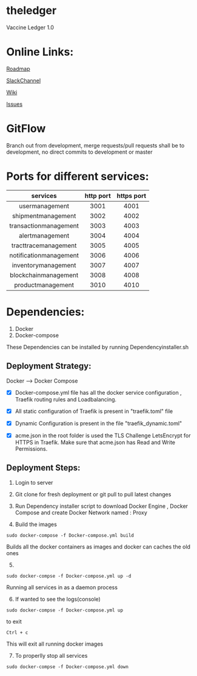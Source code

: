 # theledger

Vaccine Ledger 1.0

# Online Links:

[Roadmap](https://trello.com/b/DCItcgrQ/statwig-product-roadmap)

[SlackChannel](https://join.slack.com/t/statwig-group/shared_invite/zt-flzyf6ci-giVkco5NmdvZjVuO85~dlw)

[Wiki](https://gitlab.com/statwig-public/theledger/-/wikis/home)

[Issues](https://gitlab.com/statwig-public/theledger/-/issues)


# GitFlow
Branch out from development, merge requests/pull requests shall be to development, no direct commits to development or master


# Ports for different services:
| services | http port | https port |
|:---------:|:---------:|:----------:|
| usermanagement|  3001 | 4001|
|shipmentmanagement| 3002| 4002|
|transactionmanagement |  3003 | 4003|
| alertmanagement| 3004 | 4004|
| tracttracemanagement|  3005 | 4005|
|notificationmanagement| 3006 | 4006|
|inventorymanagement| 3007| 4007|
|blockchainmanagement| 3008| 4008|
|productmanagement| 3010| 4010|


# Dependencies:
<!-- 1. NodeJS

2. [Traefik] (https://docs.traefik.io/getting-started/install-traefik/)
    2.1. [Windows](https://github.com/containous/traefik/releases/download/v2.1.9/traefik_v2.1.9_windows_amd64.zip)

    2.2. OsX : brew install traefik

    2.3. [Linux] (https://github.com/containous/traefik/releases/download/v2.1.9/traefik_v2.1.9_linux_amd64.tar.gz)
    


# How To run for development :

Step 1: [Recursive] go to each directory and run 
```
    * npm install
    * npm start
```
Step 2: go to apigateway
    
    * traefik --configFile=traefik-(environment)-(platform)-(target).yml
    environment - dev , prod
    platform - cloud, local
    target - api, mobile
    
Step 3: in browser open 

    * localhost:3000

OR

Step 4: without frontend / i.e. with postman or insomania or script

    * localhost:9001 -->

1. Docker
2. Docker-compose

These Dependencies can be installed by running Dependencyinstaller.sh 



## Deployment Strategy:
Docker -->  Docker Compose

- [x] Docker-compose.yml file has all the docker service configuration , Traefik routing rules and Loadbalancing.


- [x] All static configuration of Traefik is present in "traefik.toml" file


- [x] Dynamic Configuration is present in the file "traefik_dynamic.toml" 


- [x]  acme.json in the root folder is used the TLS Challenge LetsEncrypt for HTTPS in Traefik. Make sure that acme.json has Read and Write Permissions.


## Deployment Steps:
1) Login to server

2) Git clone for fresh deployment or git pull to pull latest changes

3) Run Dependency installer script to download Docker Engine , Docker Compose and create Docker Network named : Proxy

4) Build the images
```
sudo docker-compose -f Docker-compose.yml build
```
Builds all the docker containers as images and docker can caches the old ones

5) 
```
sudo docker-compse -f Docker-compose.yml up -d
```
Running all services in as a daemon process

6) If wanted to see the logs(console) 
```
sudo docker-compse -f Docker-compose.yml up 
```
to exit 
```
Ctrl + c
```
This will exit all running docker images

7) To properlly stop all services 
```
sudo docker-compse -f Docker-compose.yml down
```



